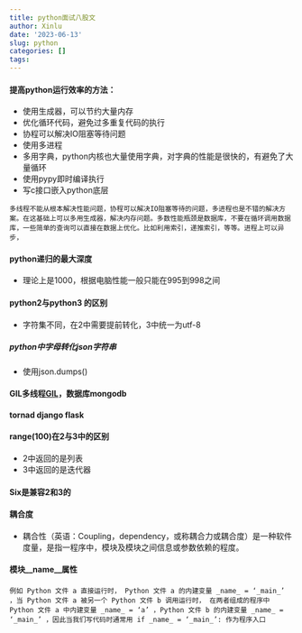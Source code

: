 ```yaml
---
title: python面试八股文
author: Xinlu
date: '2023-06-13'
slug: python
categories: []
tags: 
---
```




#### 提高python运行效率的方法：

- 使用生成器，可以节约大量内存
- 优化循环代码，避免过多重复代码的执行
- 协程可以解决IO阻塞等待问题
- 使用多进程
- 多用字典，python内核也大量使用字典，对字典的性能是很快的，有避免了大量循环
- 使用pypy即时编译执行
- 写c接口嵌入python底层

```
多线程不能从根本解决性能问题，协程可以解决IO阻塞等待的问题，多进程也是不错的解决方案。在这基础上可以多用生成器，解决内存问题。多数性能瓶颈是数据库，不要在循环调用数据库，一些简单的查询可以直接在数据上优化。比如利用索引，递推索引，等等。进程上可以异步，
```

#### python递归的最大深度

- 理论上是1000，根据电脑性能一般只能在995到998之间

#### python2与python3 的区别

- 字符集不同，在2中需要提前转化，3中统一为utf-8

##### python中字母转化json字符串

- 使用json.dumps()

#### GIL多线程[GIL](https://zhuanlan.zhihu.com/p/76343641)，数据库mongodb 

#### tornad  django flask

#### range(100)在2与3中的区别

- 2中返回的是列表
- 3中返回的是迭代器

#### Six是兼容2和3的

#### 耦合度

- 耦合性（英语：Coupling，dependency，或称耦合力或耦合度）是一种软件度量，是指一程序中，模块及模块之间信息或参数依赖的程度。



#### 模块__name__属性

```
例如 Python 文件 a 直接运行时， Python 文件 a 的内建变量 _name_ = ‘_main_’ ，当 Python 文件 a 被另一个 Python 文件 b 调用运行时， 在两者组成的程序中 Python 文件 a 中内建变量 _name_ = ‘a’ ，Python 文件 b 的内建变量 _name_ = ‘_main_’ ，因此当我们写代码时通常用 if _name_ = ‘_main_’: 作为程序入口
```

